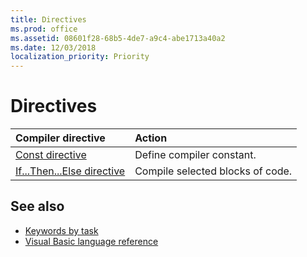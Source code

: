 ```yaml
---
title: Directives
ms.prod: office
ms.assetid: 08601f28-68b5-4de7-a9c4-abe1713a40a2
ms.date: 12/03/2018
localization_priority: Priority
---
```



# Directives


|Compiler directive|Action|
|:-----------------|:-----|
|[Const directive](user-interface-help/const-directive.md) | Define compiler constant.|
|[If...Then...Else directive](user-interface-help/ifthenelse-directive.md) | Compile selected blocks of code.|




## See also

- [Keywords by task](user-interface-help/keywords-by-task.md)
- [Visual Basic language reference](user-interface-help/visual-basic-language-reference.md)
